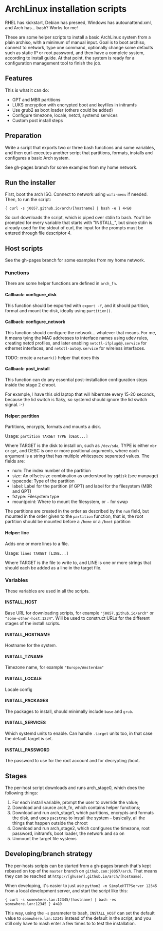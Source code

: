# ArchLinux installation scripts

RHEL has kickstart, Debian has preseed, Windows has autounattend.xml, and Arch has...
bash? Works for me!

These are some helper scripts to install a basic ArchLinux system from a plain archiso,
with a minimum of manual input. Goal is to boot archiso, connect to network, type one
command, optionally change some defaults such as static IP or root password, and then
have a complete system, according to install guide. At that point, the system is ready
for a configuration management tool to finish the job.

## Features

This is what it can do:

- GPT and MBR partitions
- LUKS encryption with encrypted boot and keyfiles in initramfs
- Use grub2 as boot loader (others could be added)
- Configure timezone, locale, netctl, systemd services
- Custom post install steps

## Preparation

Write a script that exports two or three bash functions and some variables, and then
curl-executes another script that partitions, formats, installs and configures a basic
Arch system.

See gh-pages branch for some examples from my home network.

## Run the installer

First, boot the arch ISO. Connect to network using `wifi-menu` if needed. Then, to run
the script:

    { curl -s j0057.github.io/arch/[hostname] | bash -e } 4<&0

So curl downloads the script, which is piped over stdin to bash. You'll be prompted for
every variable that starts with "INSTALL\_", but since stdin is already used for the stdout
of curl, the input for the prompts must be entered through file descriptor 4.

## Host scripts

See the gh-pages branch for some examples from my home network.

### Functions

There are some helper functions are defined in `arch_fn`.

#### Callback: configure\_disk

This function should be exported with `export -f`, and it should partition, format and mount
the disk, ideally using `partition()`.

#### Callback: configure\_network

This function should configure the network... whatever that means. For me, it means tying the
MAC addresses to interface names using udev rules, creating netctl profiles, and later 
enabling `netctl-ifplugd@.service` for ethernet interfaces, and `netctl-auto@.service` for
wireless interfaces.

TODO: create a `network()` helper that does this

#### Callback: post\_install

This function can do any essential post-installation configuration steps inside the stage 2
chroot. 

For example, I have this old laptop that will hibernate every 15-20 seconds, because the lid
switch is flaky, so systemd should ignore the lid switch signal. :-)

#### Helper: partition

Partitions, encrypts, formats and mounts a disk.

Usage: `partition TARGET TYPE [DESC...]`

Where TARGET is the disk to install on, such as `/dev/sda`, TYPE is either `mbr` or `gpt`, and DESC
is one or more positional arguments, where each argument is a string that has multiple whitespace
separated values. The fields are:

* num: The index number of the partition
* size: An offset:size combination as understood by `sgdisk` (see manpage)
* typecode: Type of the partition
* label: Label for the partition (if GPT) and label for the filesystem (MBR and GPT)
* fstype: Filesystem type
* mountpoint: Where to mount the filesystem, or `-` for swap

The partitions are created in the order as described by the `num` field, but mounted in the order
given to the `partition` function, that is, the root partition should be mounted before a `/home` or
a `/boot` partition

#### Helper: line

Adds one or more lines to a file.

Usage: `lines TARGET [LINE...]`

Where TARGET is the file to write to, and LINE is one or more strings that should each be added as
a line in the target file.

### Variables

These variables are used in all the scripts.

#### INSTALL\_HOST

Base URL for downloading scripts, for example `"j0057.github.io/arch"` or `"some-other-host:1234"`.
Will be used to construct URLs for the different stages of the install scripts.

#### INSTALL\_HOSTNAME

Hostname for the system.

#### INSTALL\_TZNAME

Timezone name, for example `"Europe/Amsterdam"`

#### INSTALL\_LOCALE

Locale config

#### INSTALL\_PACKAGES

The packages to install, should minimally include `base` and `grub`.

#### INSTALL\_SERVICES

Which systemd units to enable. Can handle `.target` units too, in that case the default target is set.

#### INSTALL\_PASSWORD

The password to use for the root account and for decrypting /boot.

## Stages

The per-host script downloads and runs arch\_stage0, which does the following things:

1. For each install variable, prompt the user to override the value;
2. Download and source arch\_fn, which contains helper functions;
3. Download and run arch\_stage1, which partitions, encrypts and formats the disk,
   and uses `pacstrap` to install the system – basically, all the things that happen
   outside the chroot
3. Download and run arch\_stage2, which configures the timezone, root password,
   initramfs, boot loader, the network and so on
4. Unmount the target file systems

## Developing/branch strategy

The per-hosts scripts can be started from a gh-pages branch that's kept rebased on top of the `master`
branch on `github.com:j0057/arch`. That means they can be reached at `http://[ghuser].github.io/arch/[hostname]`.

When developing, it's easier to just use `python2 -m SimpleHTTPServer 12345` from a local development
server, and start the script like this:

    { curl -s somewhere.lan:12345/[hostname] | bash -es somewhere.lan:12345 } 4<&0

This way, using the `-s` parameter to bash, `INSTALL_HOST` can set the default value to
`somewhere.lan:12345` instead of the default in the script, and you still only have to mash enter a few
times to to test the installation.

